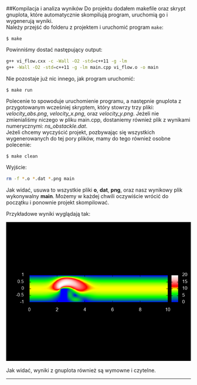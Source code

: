 ##Kompilacja i analiza wyników
Do projektu dodałem makefile oraz skrypt gnuplota, które automatycznie skompilują program, uruchomią go i wygenerują wyniki.  
Należy przejść do folderu z projektem i uruchomić program `make`:
```
$ make
```
Powinniśmy dostać następujący output:
```bash
g++ vi_flow.cxx -c -Wall -O2 -std=c++11 -g -lm
g++ -Wall -O2 -std=c++11 -g -lm main.cpp vi_flow.o -o main
```
Nie pozostaje już nic innego, jak program uruchomić:
```
$ make run
```
Polecenie to spowoduje uruchomienie programu, a następnie gnuplota z przygotowanym wcześniej skryptem, który stowrzy trzy pliki: *velocity_abs.png*, *velocity_x.png*, oraz *velocity_y.png*. Jeżeli nie zmienialiśmy niczego w pliku main.cpp, dostaniemy również plik z wynikami numerycznymi: *ns_obstackle.dat*.  
Jeżeli chcemy wyczyścić projekt, pozbywając się wszystkich wygenerowanych do tej pory plików, mamy do tego również osobne polecenie:
```
$ make clean
```
Wyjście:
```bash
rm -f *.o *.dat *.png main
```
Jak widać, usuwa to wszystkie pliki **o**, **dat**, **png**, oraz nasz wynikowy plik wykonywalny **main**. Możemy w każdej chwili oczywiście wrócić do początku i ponownie projekt skompilować. 

Przykładowe wyniki wyglądają tak:

![velocity_abs](https://github.com/Dorrin93/mes-projekt/blob/master/sprawozdanie/velocity_abs.png?raw=true)
  
Jak widać, wyniki z gnuplota również są wymowne i czytelne.
***